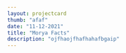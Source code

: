 ```yaml
---
layout: projectcard
thumb: "afaf"
date: "11-12-2021"
title: "Morya Facts"
description: "ojfhaojfhafhahafbgaip"
---
```

